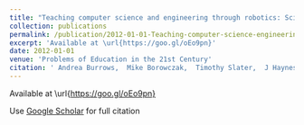 ```yaml
---
title: "Teaching computer science and engineering through robotics: Science and art form"
collection: publications
permalink: /publication/2012-01-01-Teaching-computer-science-engineering-through-robotics-Science-art-form
excerpt: 'Available at \url{https://goo.gl/oEo9pn}'
date: 2012-01-01
venue: 'Problems of Education in the 21st Century'
citation: ' Andrea Burrows,  Mike Borowczak,  Timothy Slater,  J Haynes, **Teaching computer science and engineering through robotics: Science and art form**. Problems of Education in the 21st Century, 2012.'
---
```

Available at \url{https://goo.gl/oEo9pn}

Use [Google Scholar](https://scholar.google.com/scholar?q=Teaching+computer+science+&amp;+engineering+through+robotics:+Science+&amp;+art+form) for full citation